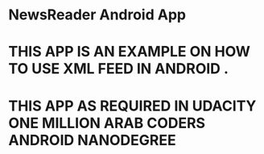 # NewsReader Android App
# THIS APP IS AN EXAMPLE ON HOW TO USE XML FEED IN ANDROID .
# THIS APP AS REQUIRED IN UDACITY ONE MILLION ARAB CODERS ANDROID NANODEGREE

